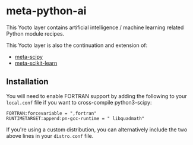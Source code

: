# meta-python-ai

This Yocto layer contains artificial intelligence / machine learning related Python module recipes.

This Yocto layer is also the continuation and extension of:

* [meta-scipy](https://github.com/tuxable-ltd/meta-scipy)
* [meta-scikit-learn](https://github.com/tuxable-ltd/meta-scikit-learn)

Installation
------------

You will need to enable FORTRAN support by adding the following to your
`local.conf` file if you want to cross-compile python3-scipy:

    FORTRAN:forcevariable = ",fortran"
    RUNTIMETARGET:append:pn-gcc-runtime = " libquadmath"

If you're using a custom distribution, you can alternatively include the two
above lines in your `distro.conf` file.

